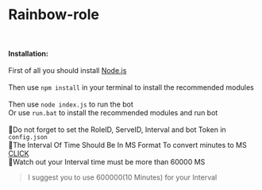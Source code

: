 # Rainbow-role
<br><br>
**Installation:**
<br><br>
First of all you should install <a href="https://nodejs.org/en/">Node.js</a>
<br><br>
Then use `npm install` in your terminal to install the recommended modules
<br><br>
Then use `node index.js` to run the bot 
<br>
Or use `run.bat` to install the recommended modules and run bot
<br><br>
🔴Do not forget to set the RoleID, ServeID, Interval and bot Token in `config.json`
<br>
🔴The Interval Of Time Should Be In MS Format To convert minutes to MS [CLICK](http://72.9.151.42/time/minutes-to-milliseconds-conversion.html) 
<br>
🔴Watch out your Interval time must be more than 60000 MS
<br>
> I suggest you to use 600000(10 Minutes) for your Interval

